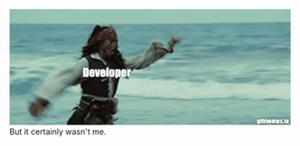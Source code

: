 <!-- Header -->
![Header](https://github.com/s1ma82/s1ma82/blob/main/src/developer-recruiters.gif)
But it certainly wasn't me.
<!-- About me -->

<!-- Еechnologies -->

<!-- Projects -->

<!-- Возьмите не работу -->